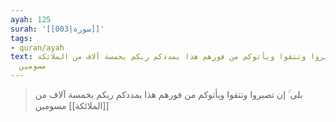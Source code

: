 ```yaml
---
ayah: 125
surah: '[[003|سورة]]'
tags:
- quran/ayah
text: بلى ۚ إن تصبروا وتتقوا ويأتوكم من فورهم هذا يمددكم ربكم بخمسة آلاف من الملائكة
  مسومين
---
```

> بلى ۚ إن تصبروا وتتقوا ويأتوكم من فورهم هذا يمددكم ربكم بخمسة آلاف من [[الملائكة]] مسومين
